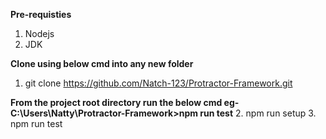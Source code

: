 **Pre-requisties**

1. Nodejs
2. JDK

**Clone using below cmd into any new folder**
1. git clone https://github.com/Natch-123/Protractor-Framework.git 

**From the project root directory run the below cmd eg- C:\Users\Natty\Protractor-Framework>npm run test**
2. npm run setup
3. npm run test